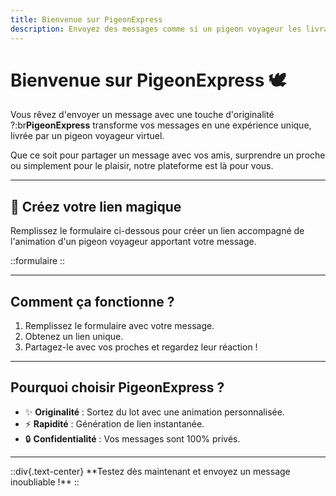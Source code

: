 ```yaml
---
title: Bienvenue sur PigeonExpress
description: Envoyez des messages comme si un pigeon voyageur les livrait !
---
```


# Bienvenue sur **PigeonExpress** 🕊️

Vous rêvez d'envoyer un message avec une touche d'originalité ?\:br**PigeonExpress** transforme vos messages en une expérience unique, livrée par un pigeon voyageur virtuel.

Que ce soit pour partager un message avec vos amis, surprendre un proche ou simplement pour le plaisir, notre plateforme est là pour vous.

---

## 📝 Créez votre lien magique

Remplissez le formulaire ci-dessous pour créer un lien accompagné de l'animation d'un pigeon voyageur apportant votre message.

::formulaire
::

---

## Comment ça fonctionne ?

1. Remplissez le formulaire avec votre message.
2. Obtenez un lien unique.
3. Partagez-le avec vos proches et regardez leur réaction !

---

## Pourquoi choisir **PigeonExpress** ?

- ✨ **Originalité** : Sortez du lot avec une animation personnalisée.
- ⚡ **Rapidité** : Génération de lien instantanée.
- 🔒 **Confidentialité** : Vos messages sont 100% privés.

---

::div{.text-center}
\*\*Testez dès maintenant et envoyez un message inoubliable !\*\*
::
